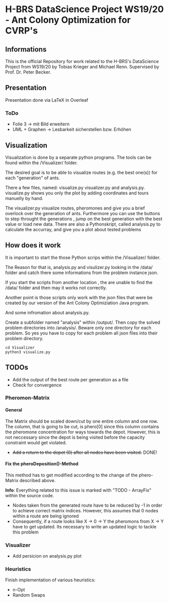 # H-BRS DataScience Project WS19/20 - Ant Colony Optimization for CVRP's

## Informations

This is the official Repository for work related to the H-BRS's DataScience Project from WS19/20 by Tobias Krieger and Michael Renn. Supervised by Prof. Dr. Peter Becker.

## Presentation

Presentation done via LaTeX in Overleaf

### ToDo

* Folie 3 -> mit Bild erweitern
* UML + Graphen -> Lesbarkeit sicherstellen bzw. Erhöhen


 	

## Visualization

Visualization is done by a separate python programs. The tools can be found within the /Visualizer/ folder.

The desired goal is to be able to visualize routes (e.g. the best one(s)) for each "generation" of ants.

There a few files, named: visualize.py visualizer.py and analysis.py.
visualize.py shows you only the plot by adding coordinates and tours manuelly by hand.

The visualizer.py visualize routes, pheromones and give you a brief overlock over the generation of ants.
Furthermore you can use the buttons to step throught the generations , jump on the best generation with the best value or load new data.
There are also a Pythonskript, called analysis.py to calculate the accurray, and give you a plot about tested problems

## How does it work
It is important to start the those Python scrips within the /Visualizer/ folder.

The Reason for that is, analysis.py and visulizer.py looking in the /data/ folder and catch there some informations from the problem instance json.

If you start the scripts from another location , the are unable to find the /data/ folder and then may it works not correctly.

Another point is those scripts only work with the json files that were be created by our version of the Ant Colony Optimiziation Java program.

And some infromation about analysis.py.

Create a subfolder named "analysis" within /output/. Then copy the solved problem directories into /analysis/. Beware only one directory for each problem. So yes you have to copy for each problem all json files into their problem directory. 


```
cd Visualizer
python3 visualize.py
```

## TODOs

* Add the output of the best route per generation as a file
* Check for convergence

### Pheromon-Matrix

#### General
The Matrix should be scaled down/cut by one entire column and one row. The column, that is going to be cut, is phero[0] since this column contains the pheromone concentration for ways towards the depot. However, this is not neccessary since the depot is being visited before the capacity constraint would get violated.

* ~~Add a return to the depot (0) after all nodes have been visited.~~ DONE!

#### Fix the pheroDeposition()-Method
This method has to get modified according to the change of the phero-Matrix described above.

**Info**: Everything related to this issue is marked with "TODO - ArrayFix" within the source code.

* Nodes taken from the generated route have to be reduced by -1 in order to achieve correct matrix indices. However, this assumes that 0 nodes within a route are being ignored
* Consequently, if a route looks like X -> 0 -> Y the pheromons from X -> Y have to get updated. Its necessary to write an updated logic to tackle this problem

### Visualizer

* Add persicion on analysis.py plot

### Heuristics
Finish implementation of various heuristics:
* n-Opt
* Random Swaps

